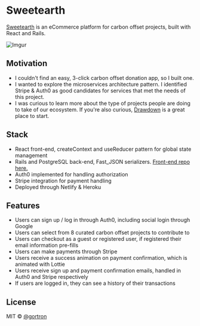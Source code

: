 # Sweetearth

[Sweetearth](https://www.sweetearth.site) is an eCommerce platform for carbon offset projects, built with React and Rails.

![Imgur](https://i.imgur.com/XwOlzD6.gif)

## Motivation

- I couldn't find an easy, 3-click carbon offset donation app, so I built one.
- I wanted to explore the microservices architecture pattern. I identified Stripe & Auth0 as good candidates for services that met the needs of this project. 
- I was curious to learn more about the type of projects people are doing to take of our ecosystem. If you're also curious, [Drawdown](https://www.drawdown.org/solutions-summary-by-rank) is a great place to start.

## Stack

- React front-end, createContext and useReducer pattern for global state management
- Rails and PostgreSQL back-end, Fast_JSON serializers. [Front-end repo here.](https://github.com/gortron/sweetearth-front/)
- Auth0 implemented for handling authorization
- Stripe integration for payment handling
- Deployed through Netlify & Heroku

## Features

- Users can sign up / log in through Auth0, including social login through Google
- Users can select from 8 curated carbon offset projects to contribute to
- Users can checkout as a guest or registered user, if registered their email information pre-fills
- Users can make payments through Stripe
- Users receive a success animation on payment confirmation, which is animated with Lottie
- Users receive sign up and payment confirmation emails, handled in Auth0 and Stripe respectively
- If users are logged in, they can see a history of their transactions


## License

MIT © [@gortron](https://github.com/gortron)
